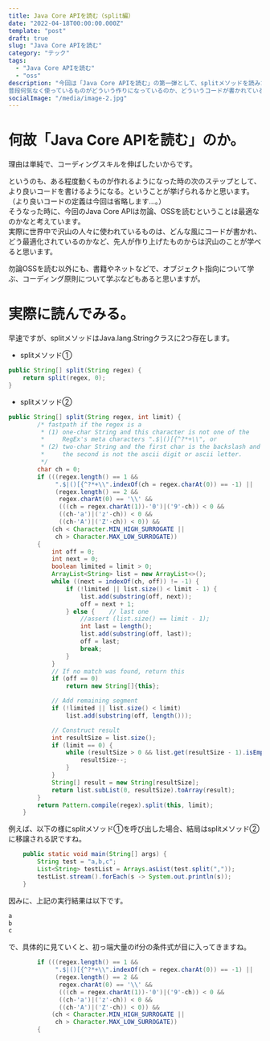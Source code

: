 ```yaml
---
title: Java Core APIを読む（split編）
date: "2022-04-18T00:00:00.000Z"
template: "post"
draft: true
slug: "Java Core APIを読む"
category: "テック"
tags:
  - "Java Core APIを読む"
  - "oss"
description: "今回は「Java Core APIを読む」の第一弾として、splitメソッドを読みたいと思います。
普段何気なく使っているものがどういう作りになっているのか、どういうコードが書かれているの知りたい。という理由による試みです。"
socialImage: "/media/image-2.jpg"
---
```

# 何故「Java Core APIを読む」のか。
理由は単純で、コーディングスキルを伸ばしたいからです。<br>

というのも、ある程度動くものが作れるようになった時の次のステップとして、より良いコードを書けるようになる。ということが挙げられるかと思います。（より良いコードの定義は今回は省略します…。）<br>
そうなった時に、今回のJava Core APIは勿論、OSSを読むということは最適なのかなと考えています。<br>
実際に世界中で沢山の人々に使われているものは、どんな風にコードが書かれ、どう最適化されているのかなど、先人が作り上げたものからは沢山のことが学べると思います。<br>

勿論OSSを読む以外にも、書籍やネットなどで、オブジェクト指向について学ぶ、コーディング原則について学ぶなどもあると思いますが。

# 実際に読んでみる。
早速ですが、splitメソッドはJava.lang.Stringクラスに2つ存在します。

- splitメソッド①
```Java
public String[] split(String regex) {
    return split(regex, 0);
}
```

- splitメソッド②
```Java
public String[] split(String regex, int limit) {
        /* fastpath if the regex is a
         * (1) one-char String and this character is not one of the
         *     RegEx's meta characters ".$|()[{^?*+\\", or
         * (2) two-char String and the first char is the backslash and
         *     the second is not the ascii digit or ascii letter.
         */
        char ch = 0;
        if (((regex.length() == 1 &&
             ".$|()[{^?*+\\".indexOf(ch = regex.charAt(0)) == -1) ||
             (regex.length() == 2 &&
              regex.charAt(0) == '\\' &&
              (((ch = regex.charAt(1))-'0')|('9'-ch)) < 0 &&
              ((ch-'a')|('z'-ch)) < 0 &&
              ((ch-'A')|('Z'-ch)) < 0)) &&
            (ch < Character.MIN_HIGH_SURROGATE ||
             ch > Character.MAX_LOW_SURROGATE))
        {
            int off = 0;
            int next = 0;
            boolean limited = limit > 0;
            ArrayList<String> list = new ArrayList<>();
            while ((next = indexOf(ch, off)) != -1) {
                if (!limited || list.size() < limit - 1) {
                    list.add(substring(off, next));
                    off = next + 1;
                } else {    // last one
                    //assert (list.size() == limit - 1);
                    int last = length();
                    list.add(substring(off, last));
                    off = last;
                    break;
                }
            }
            // If no match was found, return this
            if (off == 0)
                return new String[]{this};

            // Add remaining segment
            if (!limited || list.size() < limit)
                list.add(substring(off, length()));

            // Construct result
            int resultSize = list.size();
            if (limit == 0) {
                while (resultSize > 0 && list.get(resultSize - 1).isEmpty()) {
                    resultSize--;
                }
            }
            String[] result = new String[resultSize];
            return list.subList(0, resultSize).toArray(result);
        }
        return Pattern.compile(regex).split(this, limit);
    }
```

例えば、以下の様にsplitメソッド①を呼び出した場合、結局はsplitメソッド②に移譲される訳ですね。
```Java
	public static void main(String[] args) {
		String test = "a,b,c";
		List<String> testList = Arrays.asList(test.split(","));
		testList.stream().forEach(s -> System.out.println(s));
	}
```

因みに、上記の実行結果は以下です。
```Java
a
b
c
```

で、具体的に見ていくと、初っ端大量のif分の条件式が目に入ってきますね。
```Java
        if (((regex.length() == 1 &&
             ".$|()[{^?*+\\".indexOf(ch = regex.charAt(0)) == -1) ||
             (regex.length() == 2 &&
              regex.charAt(0) == '\\' &&
              (((ch = regex.charAt(1))-'0')|('9'-ch)) < 0 &&
              ((ch-'a')|('z'-ch)) < 0 &&
              ((ch-'A')|('Z'-ch)) < 0)) &&
            (ch < Character.MIN_HIGH_SURROGATE ||
             ch > Character.MAX_LOW_SURROGATE))
        {
```